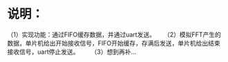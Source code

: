 # 说明：  
（1）实现功能：通过FIFO缓存数据，并通过uart发送。    
（2）模拟FFT产生的数据，单片机给出开始接收信号，FIFO开始缓存，存满后发送，单片机给出结束接收信号，uart停止发送。      
（3）想到再补...
